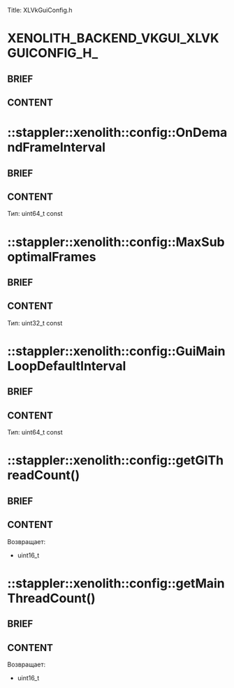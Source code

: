 Title: XLVkGuiConfig.h


# XENOLITH_BACKEND_VKGUI_XLVKGUICONFIG_H_

## BRIEF

## CONTENT


# ::stappler::xenolith::config::OnDemandFrameInterval

## BRIEF

## CONTENT

Тип: uint64_t const


# ::stappler::xenolith::config::MaxSuboptimalFrames

## BRIEF

## CONTENT

Тип: uint32_t const


# ::stappler::xenolith::config::GuiMainLoopDefaultInterval

## BRIEF

## CONTENT

Тип: uint64_t const


# ::stappler::xenolith::config::getGlThreadCount()

## BRIEF

## CONTENT

Возвращает:
* uint16_t

# ::stappler::xenolith::config::getMainThreadCount()

## BRIEF

## CONTENT

Возвращает:
* uint16_t